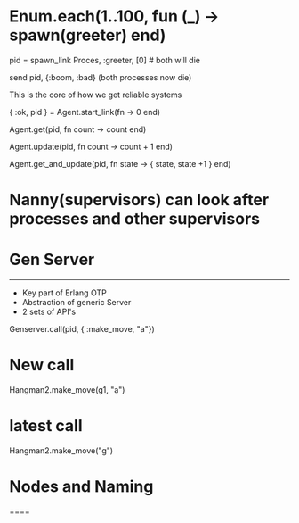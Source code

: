 # Enum.each(1..100, fun (_) -> spawn(greeter) end)

pid = spawn_link Proces, :greeter, [0] # both will die

 send pid, {:boom, :bad} (both processes now die)

 This is the core of how we get reliable systems

 { :ok, pid } = Agent.start_link(fn -> 0 end)

 Agent.get(pid, fn count -> count end)

 Agent.update(pid, fn count -> count + 1 end)

 Agent.get_and_update(pid, fn state -> { state, state +1 } end)

 # Nanny(supervisors) can look after processes and other supervisors

# Gen Server
---

- Key part of Erlang OTP
- Abstraction of generic Server
- 2 sets of API's

Genserver.call(pid, { :make_move, "a"})

# New call
Hangman2.make_move(g1, "a")

# latest call
Hangman2.make_move("g")

# Nodes and Naming
====
